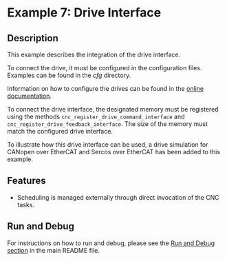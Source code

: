# Example 7: Drive Interface

## Description

This example describes the integration of the drive interface.

To connect the drive, it must be configured in the configuration files. Examples can be found in the *cfg* directory.

Information on how to configure the drives can be found in the [online documentation](https://www.isg-stuttgart.de/fileadmin/kernel/kernel-html/en-GB/index.html#117903499).

To connect the drive interface, the designated memory must be registered using the methods ``cnc_register_drive_command_interface`` and ``cnc_register_drive_feedback_interface``. The size of the memory must match the configured drive interface.

To illustrate how this drive interface can be used, a drive simulation for CANopen over EtherCAT and Sercos over EtherCAT has been added to this example.

## Features

- Scheduling is managed externally through direct invocation of the CNC tasks.

## Run and Debug

For instructions on how to run and debug, please see the [Run and Debug section](../README.md#run-and-debug) in the main README file.
